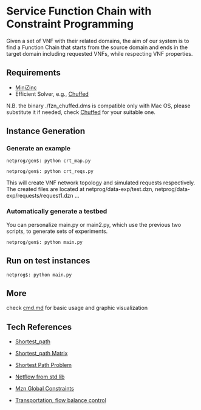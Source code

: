 Service Function Chain with Constraint Programming
====

Given a set of VNF with their related domains, the aim of
our system is to find a Function Chain that starts from the 
source domain and ends in the target domain including requested VNFs,
while respecting VNF properties.

## Requirements
- [MiniZinc](http://www.minizinc.org/software.html)
- Efficient Solver, e.g., [Chuffed](https://github.com/geoffchu/chuffed)

N.B. the binary ./fzn_chuffed.dms is compatible only with Mac OS, please substitute it if needed, check [Chuffed](https://github.com/geoffchu/chuffed/tree/master/binary) for your suitable one.

## Instance Generation

### Generate an example

```
netprog/gen$: python crt_map.py

netprog/gen$: python crt_reqs.py

```
This will create VNF network topology and simulated requests respectively.
The created files are located at netprog/data-exp/test.dzn, netprog/data-exp/requests/request1.dzn ... 


### Automatically generate a testbed

You can personalize main.py or main2.py, which use the previous two scripts, to generate sets of experiments.
```
netprog/gen$: python main.py
```


## Run on test instances
```
netprog$: python main.py
```

## More
check [cmd.md](https://github.com/lteu/netprog/blob/master/cmd.md) for basic usage and graphic visualization 


## Tech References


- [Shortest_path](https://github.com/MiniZinc/minizinc-benchmarks/tree/master/shortest_path)

- [Shortest_path Matrix](https://raw.githubusercontent.com/hakank/hakank/master/minizinc/shortest_path_model.mzn)


- [Shortest Path Problem](https://github.com/hakank/hakank/blob/master/minizinc/spp.mzn)

- [Netflow from std lib](https://github.com/MiniZinc/libminizinc/blob/master/share/minizinc/std/network_flow.mzn)

- [Mzn Global Constraints](http://www.minizinc.org/doc-lib/doc-globals.html)

- [Transportation, flow balance control](https://github.com/radsz/jacop/blob/master/src/main/java/org/jacop/examples/minizinc/transportation.mzn)